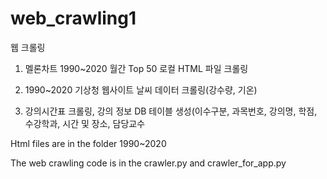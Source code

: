 # web_crawling1
웹 크롤링

1. 멜론차트 1990~2020 월간 Top 50 로컬 HTML 파일 크롤링

2. 1990~2020 기상청 웹사이트 날씨 데이터 크롤링(강수량, 기온)

3. 강의시간표 크롤링, 강의 정보 DB 테이블 생성(이수구분, 과목번호, 강의명, 학점, 수강학과, 시간 및 장소, 담당교수

Html files are in the folder 1990~2020

The web crawling code is in the crawler.py and crawler_for_app.py
